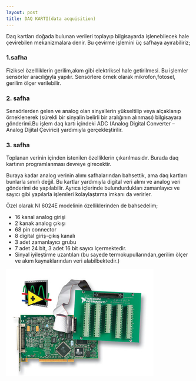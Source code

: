 ```yaml
---                                                                             
layout: post
title: DAQ KARTI(data acquisition)                                                      
---
```

 
Daq kartları doğada bulunan verileri toplayıp bilgisayarda işlenebilecek hale çevirebilen mekanizmalara denir. Bu çevirme işlemini üç safhaya ayırabiliriz;

### 1.safha


Fiziksel özellliklerin gerilim,akım gibi elektriksel hale getirilmesi. Bu işlemler sensörler aracılığıyla yapılır. Sensörlere örnek olarak mikrofon,fotosel, gerilim ölçer verilebilir.

### 2. safha


Sensörlerden gelen ve analog olan sinyallerin yükseltilip veya alçaklanıp örneklenerek (sürekli bir sinyalin belirli bir aralığının alınması) bilgisayara gönderimi.Bu işlem daq kartı içindeki ADC (Analog Digital Converter – Analog Dijital Çevirici) yardımıyla gerçekleştirilir.

### 3. safha

Toplanan verinin içinden istenilen özelliklerin çıkarılmasıdır. Burada daq kartının programlanması devreye girecektir.               

Buraya kadar analog verinin alımı safhalarından bahsettik, ama daq kartları bunlarla sınırlı değil. Bu kartlar yardımıyla digital veri alımı ve analog veri gönderimi de yapılabilir. Ayrıca içlerinde bulundurdukları zamanlayıcı ve sayıcı gibi yapılarla işlemleri kolaylaştırma imkanı da verirler.

Özel olarak NI 6024E modelinin özelliklerinden de bahsedelim;

*    16 kanal analog girişi
*    2 kanak analog çıkışı
*    68 pin connector
*    8 digital giriş-çıkış kanalı
*    3 adet zamanlayıcı grubu 
*    7 adet 24 bit, 3 adet 16 bit sayıcı içermektedir.
*    Sinyal iyileştirme uzantıları (bu sayede termokupullarından,gerilim ölçer ve akım kaynaklarından veri alabilbektedir.)

![NI 6024E](https://github.com/zaman/file/raw/master/pci-ni6024e.jpg)
